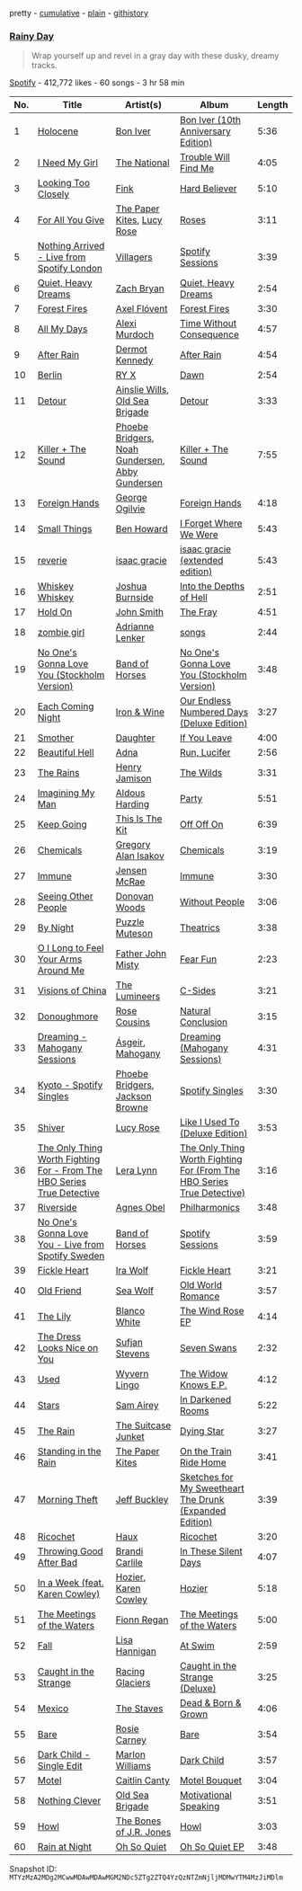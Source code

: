 pretty - [cumulative](/playlists/cumulative/37i9dQZF1DXbvABJXBIyiY.md) - [plain](/playlists/plain/37i9dQZF1DXbvABJXBIyiY) - [githistory](https://github.githistory.xyz/mackorone/spotify-playlist-archive/blob/main/playlists/plain/37i9dQZF1DXbvABJXBIyiY)

### [Rainy Day](https://open.spotify.com/playlist/37i9dQZF1DXbvABJXBIyiY)

> Wrap yourself up and revel in a gray day with these dusky, dreamy tracks.

[Spotify](https://open.spotify.com/user/spotify) - 412,772 likes - 60 songs - 3 hr 58 min

| No. | Title | Artist(s) | Album | Length |
|---|---|---|---|---|
| 1 | [Holocene](https://open.spotify.com/track/1ILEK6NRfxoseoPnolRcVA) | [Bon Iver](https://open.spotify.com/artist/4LEiUm1SRbFMgfqnQTwUbQ) | [Bon Iver \(10th Anniversary Edition\)](https://open.spotify.com/album/6xfOCqmQvpvgR5aq6fpKMD) | 5:36 |
| 2 | [I Need My Girl](https://open.spotify.com/track/50M7nY1oQuNHecs0ahWAtI) | [The National](https://open.spotify.com/artist/2cCUtGK9sDU2EoElnk0GNB) | [Trouble Will Find Me](https://open.spotify.com/album/4OI9hKTm1QMRQunqHCfSSL) | 4:05 |
| 3 | [Looking Too Closely](https://open.spotify.com/track/7bhI6rnvaVw8qgZPn32qE0) | [Fink](https://open.spotify.com/artist/2t9yJDJIEtvPmr2iRIdqBf) | [Hard Believer](https://open.spotify.com/album/1TMJ7yDSSYByO0UjKwnOiX) | 5:10 |
| 4 | [For All You Give](https://open.spotify.com/track/6LLb6rVMgQnGNZwwHSxTzn) | [The Paper Kites](https://open.spotify.com/artist/79hrYiudVcFyyxyJW0ipTy), [Lucy Rose](https://open.spotify.com/artist/2uvY5pgdD9t1CZ5zMNw1rl) | [Roses](https://open.spotify.com/album/6w6TexLleVpQxVzOKOBaOD) | 3:11 |
| 5 | [Nothing Arrived \- Live from Spotify London](https://open.spotify.com/track/0TQ8ZHFhrbH9I0WRjIzOCQ) | [Villagers](https://open.spotify.com/artist/2m1l9MLSslzup4vvokKgvQ) | [Spotify Sessions](https://open.spotify.com/album/0hjao9hWIDjmUFDiW6Q59W) | 3:39 |
| 6 | [Quiet, Heavy Dreams](https://open.spotify.com/track/3JGqdP88wrRe9QEVCDHQv9) | [Zach Bryan](https://open.spotify.com/artist/40ZNYROS4zLfyyBSs2PGe2) | [Quiet, Heavy Dreams](https://open.spotify.com/album/70KAbDjO08A8nfTLShbraZ) | 2:54 |
| 7 | [Forest Fires](https://open.spotify.com/track/6Vejmu5dz6MMOnn2pIko9q) | [Axel Flóvent](https://open.spotify.com/artist/6jn7W8NuX94FWZyeGlyCaJ) | [Forest Fires](https://open.spotify.com/album/7AabGPOL1FA2NO2ge0vtn9) | 3:30 |
| 8 | [All My Days](https://open.spotify.com/track/3RPerpXuNznZbCuWYEBz5i) | [Alexi Murdoch](https://open.spotify.com/artist/25mrbNwFzoqPWyYXLhiDRw) | [Time Without Consequence](https://open.spotify.com/album/3hQQHMrHUbkCokIf8PmcEU) | 4:57 |
| 9 | [After Rain](https://open.spotify.com/track/5fQa04cwDF11Giq5N2tGdU) | [Dermot Kennedy](https://open.spotify.com/artist/5KNNVgR6LBIABRIomyCwKJ) | [After Rain](https://open.spotify.com/album/7bz0csv8S71eFRnWuopQsA) | 4:54 |
| 10 | [Berlin](https://open.spotify.com/track/7BSMSvK0WxrDeI98bswYa8) | [RY X](https://open.spotify.com/artist/2KjAo6wVc9d2WcxdxSArpV) | [Dawn](https://open.spotify.com/album/0DvauBOn2G8RIEQR54Cmiv) | 2:54 |
| 11 | [Detour](https://open.spotify.com/track/7DEY4XYmucW9CajmANlscn) | [Ainslie Wills](https://open.spotify.com/artist/6pOtVlJugMBAdUU8OU1xDe), [Old Sea Brigade](https://open.spotify.com/artist/6vUNwmljZAcn7tNtUoxG45) | [Detour](https://open.spotify.com/album/3HaXu8yI1wBwmQB2ifgccT) | 3:33 |
| 12 | [Killer + The Sound](https://open.spotify.com/track/00fRUfon3pr861IKiG03kA) | [Phoebe Bridgers](https://open.spotify.com/artist/1r1uxoy19fzMxunt3ONAkG), [Noah Gundersen](https://open.spotify.com/artist/34482S5nfxR441wcnVfrHi), [Abby Gundersen](https://open.spotify.com/artist/5BlKoQLYxv24MSV5AD6i6q) | [Killer + The Sound](https://open.spotify.com/album/0YkXSjRA7Zim0xIuZ26CRs) | 7:55 |
| 13 | [Foreign Hands](https://open.spotify.com/track/78e02OxzIocXs21FqQ4UGK) | [George Ogilvie](https://open.spotify.com/artist/56NSAhpJRoeaGi5uyUdYlI) | [Foreign Hands](https://open.spotify.com/album/11OoifQTfRnad4m4ocQdZs) | 4:18 |
| 14 | [Small Things](https://open.spotify.com/track/5RySo0AAUR0reTHSCvb6HC) | [Ben Howard](https://open.spotify.com/artist/5schNIzWdI9gJ1QRK8SBnc) | [I Forget Where We Were](https://open.spotify.com/album/4WI3oFEsDiHU3I5xHz88sF) | 5:43 |
| 15 | [reverie](https://open.spotify.com/track/56iI6wwW6Lm2DzRxl0TFqH) | [isaac gracie](https://open.spotify.com/artist/5Smb3KB29epOb92Btsxulb) | [isaac gracie \(extended edition\)](https://open.spotify.com/album/0WhOJJJZPWfefjJogtinkD) | 5:43 |
| 16 | [Whiskey Whiskey](https://open.spotify.com/track/0c1rlIZao3TFvRWKBig16H) | [Joshua Burnside](https://open.spotify.com/artist/244AFgFclA9c1IcjWOAqoV) | [Into the Depths of Hell](https://open.spotify.com/album/7BMZsEBUvcUTxTjnhXbl9c) | 2:51 |
| 17 | [Hold On](https://open.spotify.com/track/4FxBG9VPpxPXMDgqLgW5ZD) | [John Smith](https://open.spotify.com/artist/56GNqAFg9wJNTwcHsJhyS2) | [The Fray](https://open.spotify.com/album/1r16zCSIhxkc5b9dSQ9DpT) | 4:51 |
| 18 | [zombie girl](https://open.spotify.com/track/3v2OxIsGWJXWfLuRkB59Q6) | [Adrianne Lenker](https://open.spotify.com/artist/4aKWmkWAKviFlyvHYPTNQY) | [songs](https://open.spotify.com/album/2Qt8Z1LB3Fsrf6nhBNsvUJ) | 2:44 |
| 19 | [No One's Gonna Love You \(Stockholm Version\)](https://open.spotify.com/track/371akJ9fYgSkrAFMyWoTdL) | [Band of Horses](https://open.spotify.com/artist/0OdUWJ0sBjDrqHygGUXeCF) | [No One's Gonna Love You \(Stockholm Version\)](https://open.spotify.com/album/5Dw1GPGxKN6LfNoiFj3LJY) | 3:48 |
| 20 | [Each Coming Night](https://open.spotify.com/track/2xa9PoO42d7VjT0KqG5d3I) | [Iron & Wine](https://open.spotify.com/artist/4M5nCE77Qaxayuhp3fVn4V) | [Our Endless Numbered Days \(Deluxe Edition\)](https://open.spotify.com/album/169vCBCFaW2na816P8Ir7m) | 3:27 |
| 21 | [Smother](https://open.spotify.com/track/27ViT9yPmgH4TLyXPTsQWl) | [Daughter](https://open.spotify.com/artist/46CitWgnWrvF9t70C2p1Me) | [If You Leave](https://open.spotify.com/album/31LehqnrVyTuEBEKeXeqVx) | 4:00 |
| 22 | [Beautiful Hell](https://open.spotify.com/track/65q0qZbQBdPPYfAcZ7n0e3) | [Adna](https://open.spotify.com/artist/1pduOlnYE5rd4VChXbeU8g) | [Run, Lucifer](https://open.spotify.com/album/1uL86W2jobgxHMrJEGdAal) | 2:56 |
| 23 | [The Rains](https://open.spotify.com/track/2I5mhy8zeIIMWgOFny4Fle) | [Henry Jamison](https://open.spotify.com/artist/2XdtmipGVPmA62ptDgX8QC) | [The Wilds](https://open.spotify.com/album/6mG8sVZlEsKwNZeSq8sMpA) | 3:31 |
| 24 | [Imagining My Man](https://open.spotify.com/track/0B4U4UMwO5uKqM3OXm6L6P) | [Aldous Harding](https://open.spotify.com/artist/3lmR0qMiGuoIF9UC54egcG) | [Party](https://open.spotify.com/album/6wPvhV9G6irAbzpLCADP3K) | 5:51 |
| 25 | [Keep Going](https://open.spotify.com/track/4cLtxNBdb0zH63vvnitsh3) | [This Is The Kit](https://open.spotify.com/artist/0ZUyFEafMwocvApBjTXvdo) | [Off Off On](https://open.spotify.com/album/1X8kC5D2ke7puDYgalJtXj) | 6:39 |
| 26 | [Chemicals](https://open.spotify.com/track/2wDuq7nBkGJjO4ykq3aJ4D) | [Gregory Alan Isakov](https://open.spotify.com/artist/5sXaGoRLSpd7VeyZrLkKwt) | [Chemicals](https://open.spotify.com/album/2aInGJWGVkBDcMZZfYVvA1) | 3:19 |
| 27 | [Immune](https://open.spotify.com/track/3b9xmyHRcolDEoaECLJ3OF) | [Jensen McRae](https://open.spotify.com/artist/11dABkjSoOjcP9p3TFSNRj) | [Immune](https://open.spotify.com/album/1UQp3aKtwOaczyLpvf5NYn) | 3:30 |
| 28 | [Seeing Other People](https://open.spotify.com/track/6P82NfCXl3lLcUNSYEmq1u) | [Donovan Woods](https://open.spotify.com/artist/4SOtk3HtPYKqxnVuxNBMti) | [Without People](https://open.spotify.com/album/51tp0W2tRU0IfrNpemM9ra) | 3:06 |
| 29 | [By Night](https://open.spotify.com/track/2HiVLVR0RrcjQagWwuiwob) | [Puzzle Muteson](https://open.spotify.com/artist/3PkGkJmTotXKubtTksWboK) | [Theatrics](https://open.spotify.com/album/51EBcEd7bGD96iR6yXtYRC) | 3:38 |
| 30 | [O I Long to Feel Your Arms Around Me](https://open.spotify.com/track/0rGB4l2BHJhL4C1s8w6jZG) | [Father John Misty](https://open.spotify.com/artist/2kGBy2WHvF0VdZyqiVCkDT) | [Fear Fun](https://open.spotify.com/album/2CXVonfqGwTQu8dgr2qkNS) | 2:23 |
| 31 | [Visions of China](https://open.spotify.com/track/5yWCq9N7kIy6DpqXnGilSG) | [The Lumineers](https://open.spotify.com/artist/16oZKvXb6WkQlVAjwo2Wbg) | [C\-Sides](https://open.spotify.com/album/446uL6pnfKQw5IIBwV7jMk) | 3:21 |
| 32 | [Donoughmore](https://open.spotify.com/track/3hcMGfmZBzpR9l1tkk5Iy2) | [Rose Cousins](https://open.spotify.com/artist/3DIk8KcmVKTr4uGw3AuCtJ) | [Natural Conclusion](https://open.spotify.com/album/7vwzdcbSG3qsUBIJ3aVNqi) | 3:15 |
| 33 | [Dreaming \- Mahogany Sessions](https://open.spotify.com/track/5myjsv8hybpNWNIWtLaW4T) | [Ásgeir](https://open.spotify.com/artist/7xUZ4069zcyBM4Bn10NQ1c), [Mahogany](https://open.spotify.com/artist/4Kp21tQEUB0PHgNV3B86ah) | [Dreaming \(Mahogany Sessions\)](https://open.spotify.com/album/58iAtZRKMXR0mg1WntNBsa) | 4:31 |
| 34 | [Kyoto \- Spotify Singles](https://open.spotify.com/track/1w2gRlZvcIkuJHYr9Y0cE4) | [Phoebe Bridgers](https://open.spotify.com/artist/1r1uxoy19fzMxunt3ONAkG), [Jackson Browne](https://open.spotify.com/artist/5lkiCO9UQ8B23dZ1o0UV4m) | [Spotify Singles](https://open.spotify.com/album/1pBRAyTNXs1QRRAFRZ4Ygs) | 3:30 |
| 35 | [Shiver](https://open.spotify.com/track/1ODA4mZMaoBzT1TbPBW8B1) | [Lucy Rose](https://open.spotify.com/artist/2uvY5pgdD9t1CZ5zMNw1rl) | [Like I Used To \(Deluxe Edition\)](https://open.spotify.com/album/6ZKC2f7C1xnBYJAoRLBha3) | 3:53 |
| 36 | [The Only Thing Worth Fighting For \- From The HBO Series True Detective](https://open.spotify.com/track/1s99Qkm5GtZ1ufweMDOfzQ) | [Lera Lynn](https://open.spotify.com/artist/2iul6etLF5hjjpxo43rzz7) | [The Only Thing Worth Fighting For \(From The HBO Series True Detective\)](https://open.spotify.com/album/00NfXHt45nh1NYwYNwL4ob) | 3:16 |
| 37 | [Riverside](https://open.spotify.com/track/4vJ2nNBA6sxAUN5kLGPq3Q) | [Agnes Obel](https://open.spotify.com/artist/1rKrEdI6GKirxWHxIUPYms) | [Philharmonics](https://open.spotify.com/album/1hOKjrormSHpyOw0BREwEx) | 3:48 |
| 38 | [No One's Gonna Love You \- Live from Spotify Sweden](https://open.spotify.com/track/5MYfpFJYm8WNFGssR6H2Oz) | [Band of Horses](https://open.spotify.com/artist/0OdUWJ0sBjDrqHygGUXeCF) | [Spotify Sessions](https://open.spotify.com/album/2j80e8guCnpYphNJW8hSaX) | 3:59 |
| 39 | [Fickle Heart](https://open.spotify.com/track/0yaX9B73Wfk87ljABIdcU3) | [Ira Wolf](https://open.spotify.com/artist/5jq01ts8cBQWwVZOpMax6s) | [Fickle Heart](https://open.spotify.com/album/21ZFNf9XDz8VKorfCRVis0) | 3:21 |
| 40 | [Old Friend](https://open.spotify.com/track/3pvTrpsqbBF3OduTOPOkii) | [Sea Wolf](https://open.spotify.com/artist/3ZllGjNdP5pS8UFnT5Jj2x) | [Old World Romance](https://open.spotify.com/album/35PDjoZa0FrKAmDo1coCyo) | 3:57 |
| 41 | [The Lily](https://open.spotify.com/track/6clgEkDsjM0QGLRPH7GAwx) | [Blanco White](https://open.spotify.com/artist/3ccVtqcqedranb7y8eywJ5) | [The Wind Rose EP](https://open.spotify.com/album/282IyhL4hVih0WwLOwrvtl) | 4:14 |
| 42 | [The Dress Looks Nice on You](https://open.spotify.com/track/74DrpM6tAWvcMu6Uxko9xb) | [Sufjan Stevens](https://open.spotify.com/artist/4MXUO7sVCaFgFjoTI5ox5c) | [Seven Swans](https://open.spotify.com/album/1WZ9u1VDIih007LAC6VfpA) | 2:32 |
| 43 | [Used](https://open.spotify.com/track/6QaBosEz0XcT3YuMYeTI1y) | [Wyvern Lingo](https://open.spotify.com/artist/7etzKNDxaZ1LefgbGrexsN) | [The Widow Knows E.P.](https://open.spotify.com/album/548WnictHrfJKj2u6tXqFe) | 4:12 |
| 44 | [Stars](https://open.spotify.com/track/4JUYaHt43h8SZQ4lYGsGJP) | [Sam Airey](https://open.spotify.com/artist/1VTqcwo2gWop75nRqyCGJw) | [In Darkened Rooms](https://open.spotify.com/album/6JfAojXzbUT88dpgIjANAG) | 5:22 |
| 45 | [The Rain](https://open.spotify.com/track/7fYBcsjKuECo0OFjWPCSwM) | [The Suitcase Junket](https://open.spotify.com/artist/7Iew8GtdYcaznLxIJpJxeS) | [Dying Star](https://open.spotify.com/album/1abyWpDnNUtNT5kVg9LBcg) | 3:27 |
| 46 | [Standing in the Rain](https://open.spotify.com/track/5S4pAZfIugwULt49eneojF) | [The Paper Kites](https://open.spotify.com/artist/79hrYiudVcFyyxyJW0ipTy) | [On the Train Ride Home](https://open.spotify.com/album/4amdDYo23aSOrv7hSZrCMT) | 3:41 |
| 47 | [Morning Theft](https://open.spotify.com/track/0WlRW4CG9ccUi96tP7GAwL) | [Jeff Buckley](https://open.spotify.com/artist/3nnQpaTvKb5jCQabZefACI) | [Sketches for My Sweetheart The Drunk \(Expanded Edition\)](https://open.spotify.com/album/5HDvIlBDfoHiugEXmYULng) | 3:39 |
| 48 | [Ricochet](https://open.spotify.com/track/6If4a7ytTXliui3vJVi9px) | [Haux](https://open.spotify.com/artist/1ifC4znYCvmMSJ0rght5JS) | [Ricochet](https://open.spotify.com/album/3OaA2qwULCg9W9QTvMv1iy) | 3:20 |
| 49 | [Throwing Good After Bad](https://open.spotify.com/track/2FYOven3y63Jxubz8E7jl6) | [Brandi Carlile](https://open.spotify.com/artist/2sG4zTOLvjKG1PSoOyf5Ej) | [In These Silent Days](https://open.spotify.com/album/5mIT7iw9w64DMP2vxP9L1f) | 4:07 |
| 50 | [In a Week \(feat\. Karen Cowley\)](https://open.spotify.com/track/5F55SiWwEEytk6vsQXHxQW) | [Hozier](https://open.spotify.com/artist/2FXC3k01G6Gw61bmprjgqS), [Karen Cowley](https://open.spotify.com/artist/0pANuDFzZpuOm7NK5L478T) | [Hozier](https://open.spotify.com/album/04E0aLUdCHnhnnYrDDvcHq) | 5:18 |
| 51 | [The Meetings of the Waters](https://open.spotify.com/track/2EH99L821vO7FTvKVo5YnJ) | [Fionn Regan](https://open.spotify.com/artist/0WJc0VDtzsLIk33XRB20Dy) | [The Meetings of the Waters](https://open.spotify.com/album/4Z1NVo5nAjUFxL07vgSQkA) | 5:00 |
| 52 | [Fall](https://open.spotify.com/track/6C7oqaJSqSG84MScfmW310) | [Lisa Hannigan](https://open.spotify.com/artist/0z7Yuv7DuDQ5SaVn4VSlLt) | [At Swim](https://open.spotify.com/album/3c3n3uBTF0tgIPCNjucEAm) | 2:59 |
| 53 | [Caught in the Strange](https://open.spotify.com/track/67SFgwRk1tnYDIIB10j78g) | [Racing Glaciers](https://open.spotify.com/artist/11iuJcoaqtToPVCJ3DeBev) | [Caught in the Strange \(Deluxe\)](https://open.spotify.com/album/74vkVl8dlwKGSv9Unn6JKf) | 3:25 |
| 54 | [Mexico](https://open.spotify.com/track/6x7oPOBrfsqx9WbON5X1go) | [The Staves](https://open.spotify.com/artist/5G49Sq5mMzAkGL4ZP6eVPY) | [Dead & Born & Grown](https://open.spotify.com/album/1IR46DEVTDB30vPKMIA6L9) | 4:06 |
| 55 | [Bare](https://open.spotify.com/track/0hEUr7PprXg3ia1nl5kEaQ) | [Rosie Carney](https://open.spotify.com/artist/3Aut8hgiqZSy2qmJluZMU9) | [Bare](https://open.spotify.com/album/11uRisUr2dNqeKIn8dhB3Z) | 3:54 |
| 56 | [Dark Child \- Single Edit](https://open.spotify.com/track/0vmVWuvmYuhVNV7t0B6fSc) | [Marlon Williams](https://open.spotify.com/artist/5ENM4Vw9brkpcN51HtC8ga) | [Dark Child](https://open.spotify.com/album/5nYlhb6IIM0mrPp1PO6eaN) | 3:57 |
| 57 | [Motel](https://open.spotify.com/track/6qe4MSI8cWbBqo2YBNmUic) | [Caitlin Canty](https://open.spotify.com/artist/3QOwPxkPpGvhbiPaEs7Pnl) | [Motel Bouquet](https://open.spotify.com/album/1wzGEFBlLXHmoW4OK4Qapu) | 3:04 |
| 58 | [Nothing Clever](https://open.spotify.com/track/2sFIDchqcVhlNnpSH1mAGN) | [Old Sea Brigade](https://open.spotify.com/artist/6vUNwmljZAcn7tNtUoxG45) | [Motivational Speaking](https://open.spotify.com/album/0XMWbprQxPKfQKU3i8AyAl) | 3:51 |
| 59 | [Howl](https://open.spotify.com/track/68i6MdF0uPSiUAOqY7r0fr) | [The Bones of J.R\. Jones](https://open.spotify.com/artist/7sMcWECQxLm7EoKdRlSCAn) | [Howl](https://open.spotify.com/album/1yPy6Kn7SESPYYS80oPDpj) | 3:03 |
| 60 | [Rain at Night](https://open.spotify.com/track/1jkiqya3S2nRjGnrX71vve) | [Oh So Quiet](https://open.spotify.com/artist/4UGuJEkwLTxptNDsGkzRET) | [Oh So Quiet EP](https://open.spotify.com/album/3QwjPo03Ezq8WTctuQu3iK) | 3:48 |

Snapshot ID: `MTYzMzA2MDg2MCwwMDAwMDAwMGM2NDc5ZTg2ZTQ4YzQzNTZmNjljMDMwYTM4MzJiMDlm`

